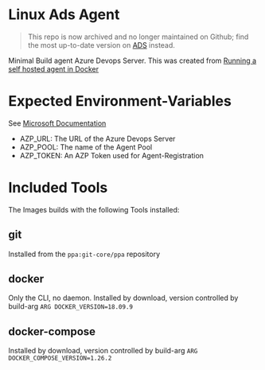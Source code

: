# Linux Ads Agent

> This repo is now archived and no longer maintained on Github; find the most up-to-date version on [ADS](https://ads.world-direct.at/Company/Technology/_git/lnx-adsagent) instead.

Minimal Build agent Azure Devops Server.
This was created from [Running a self hosted agent in Docker](https://docs.microsoft.com/en-us/azure/devops/pipelines/agents/docker?view=azure-devops)

# Expected Environment-Variables

See [Microsoft Documentation](https://docs.microsoft.com/en-us/azure/devops/pipelines/agents/docker?view=azure-devops#environment-variables)

* AZP_URL: The URL of the Azure Devops Server
* AZP_POOL: The name of the Agent Pool
* AZP_TOKEN: An AZP Token used for Agent-Registration

# Included Tools

The Images builds with the following Tools installed:

## git 

Installed from the `ppa:git-core/ppa` repository

## docker

Only the CLI, no daemon. Installed by download, version controlled by build-arg `ARG DOCKER_VERSION=18.09.9`

## docker-compose

Installed by download, version controlled by build-arg `ARG DOCKER_COMPOSE_VERSION=1.26.2`

